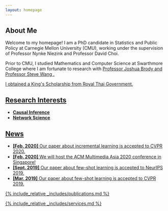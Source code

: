 ```yaml
---
layout: homepage
---
```


## About Me

Welcome to my homepage! I am a PhD candidate in Statistics and Public Policy at Carnegie Mellon University (CMU), working under the supervision of Professor Nynke Niezink and Professor David Choi. 

Prior to CMU, I studied Mathematics and Computer Science at Swarthmore College where I am fortunate to research with <a href="https://www.cs.swarthmore.edu/~brody/"><autocolor>Professor Joshua Brody </autocolor> and <a href="http://paleo.domains.swarthmore.edu/"><autocolor> Professor Steve Wang </autocolor>. 

I obtained a King's Scholarship from Royal Thai Government. 

## Research Interests

- **Causal Inference**
- **Network Science**

## News

- **[Feb. 2020]** Our paper about incremental learning is accepted to CVPR 2020.
- **[Feb. 2020]** We will host the ACM Multimedia Asia 2020 conference in Singapore!
- **[Sept. 2019]** Our paper about few-shot learning is accepted to NeurIPS 2019.
- **[Mar. 2019]** Our paper about few-shot learning is accepted to CVPR 2019.

{% include_relative _includes/publications.md %}

{% include_relative _includes/services.md %}
